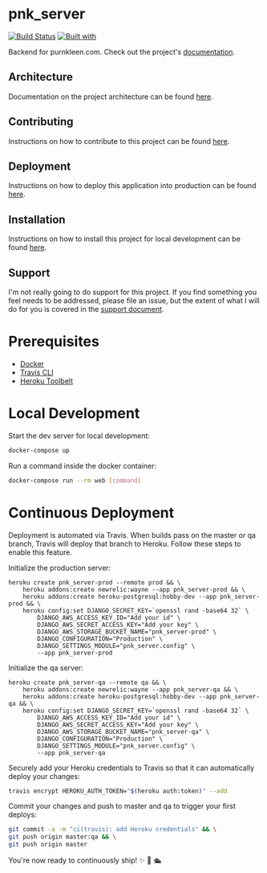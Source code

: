 # pnk_server

[![Build Status](https://travis-ci.org/RomzaLabs/pnk_server.svg?branch=master)](https://travis-ci.org/RomzaLabs/pnk_server)
[![Built with](https://img.shields.io/badge/Built_with-Cookiecutter_Django_Rest-F7B633.svg)](https://github.com/agconti/cookiecutter-django-rest)

Backend for purnkleen.com. Check out the project's [documentation](http://RomzaLabs.github.io/pnk_server/).

## Architecture

Documentation on the project architecture can be found [here](.github/ARCHITECTURE.md).

## Contributing

Instructions on how to contribute to this project can be found [here](.github/CONTRIBUTING.md). 

## Deployment

Instructions on how to deploy this application into production can be found [here](.github/DEPLOYMENT.md).

## Installation

Instructions on how to install this project for local development can be found [here](.github/INSTALLATION.md).

## Support

I'm not really going to do support for this project. If you find something you feel needs to be
addressed, please file an issue, but the extent of what I will do for you is covered in
the [support document](.github/SUPPORT.md).

# Prerequisites

- [Docker](https://docs.docker.com/docker-for-mac/install/)  
- [Travis CLI](http://blog.travis-ci.com/2013-01-14-new-client/)
- [Heroku Toolbelt](https://toolbelt.heroku.com/)

# Local Development

Start the dev server for local development:
```bash
docker-compose up
```

Run a command inside the docker container:

```bash
docker-compose run --rm web [command]
```

# Continuous Deployment

Deployment is automated via Travis. When builds pass on the master or qa branch, Travis will deploy that branch to Heroku. Follow these steps to enable this feature.

Initialize the production server:

```
heroku create pnk_server-prod --remote prod && \
    heroku addons:create newrelic:wayne --app pnk_server-prod && \
    heroku addons:create heroku-postgresql:hobby-dev --app pnk_server-prod && \
    heroku config:set DJANGO_SECRET_KEY=`openssl rand -base64 32` \
        DJANGO_AWS_ACCESS_KEY_ID="Add your id" \
        DJANGO_AWS_SECRET_ACCESS_KEY="Add your key" \
        DJANGO_AWS_STORAGE_BUCKET_NAME="pnk_server-prod" \
        DJANGO_CONFIGURATION="Production" \
        DJANGO_SETTINGS_MODULE="pnk_server.config" \
        --app pnk_server-prod
```

Initialize the qa server:

```
heroku create pnk_server-qa --remote qa && \
    heroku addons:create newrelic:wayne --app pnk_server-qa && \
    heroku addons:create heroku-postgresql:hobby-dev --app pnk_server-qa && \
    heroku config:set DJANGO_SECRET_KEY=`openssl rand -base64 32` \
        DJANGO_AWS_ACCESS_KEY_ID="Add your id" \
        DJANGO_AWS_SECRET_ACCESS_KEY="Add your key" \
        DJANGO_AWS_STORAGE_BUCKET_NAME="pnk_server-qa" \
        DJANGO_CONFIGURATION="Production" \
        DJANGO_SETTINGS_MODULE="pnk_server.config" \
        --app pnk_server-qa
```

Securely add your Heroku credentials to Travis so that it can automatically deploy your changes:

```bash
travis encrypt HEROKU_AUTH_TOKEN="$(heroku auth:token)" --add
```

Commit your changes and push to master and qa to trigger your first deploys:

```bash
git commit -a -m "ci(travis): add Heroku credentials" && \
git push origin master:qa && \
git push origin master
```

You're now ready to continuously ship! ✨ 💅 🛳
